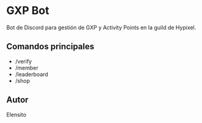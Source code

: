 # GXP Bot

Bot de Discord para gestión de GXP y Activity Points en la guild de Hypixel.

## Comandos principales
- /verify
- /member
- /leaderboard
- /shop

## Autor
Elensito
